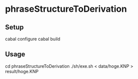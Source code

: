 phraseStructureToDerivation
===========================

Setup
-----
cabal configure
cabal build

Usage
-----
cd phraseStructureToDerivation
./sh/exe.sh < data/hoge.KNP > result/hoge.KNP




